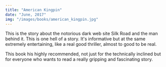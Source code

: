 ```yaml
---
title: "American Kingpin"
date: "June, 2017"
img: "/images/books/american_kingpin.jpg"
---
```


This is the story about the notorious dark web site Silk Road and the man behind it. This is one hell of a story. It's informative but at the same extremely entertaining, like a real good thriller, almost to good to be real.

This book his highly recommended, not just for the technically inclined but for everyone who wants to read a really gripping and fascinating story. 